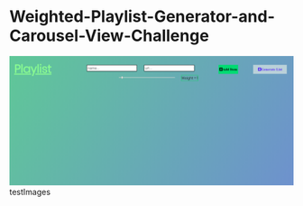 # Weighted-Playlist-Generator-and-Carousel-View-Challenge

<img src="testImages/Screenshot from 2020-06-25 12-51-57.png">
testImages
